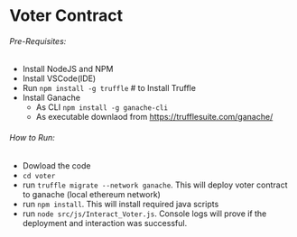 # Voter Contract

###### Pre-Requisites: 

- Install NodeJS and NPM
- Install VSCode(IDE)
- Run `npm install -g truffle` # to Install Truffle 
- Install Ganache 
	- As CLI `npm install -g ganache-cli` 
	- As executable downlaod from https://trufflesuite.com/ganache/ 

###### How to Run: 
- Dowload the code
- `cd voter`
- run `truffle migrate --network ganache`. This will deploy voter contract to ganache (local ethereum network)
- run `npm install`. This will install required java scripts 
- run `node src/js/Interact_Voter.js`. Console logs will prove if the deployment and interaction was successful. 
